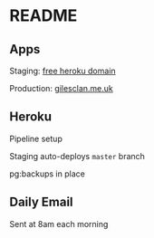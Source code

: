 # README

## Apps
Staging: [free heroku domain](https://ancient-river-41999.herokuapp.com)

Production: [gilesclan.me.uk](http://www.gilesclan.me.uk)

## Heroku
Pipeline setup

Staging auto-deploys `master` branch

pg:backups in place


## Daily Email
Sent at 8am each morning
